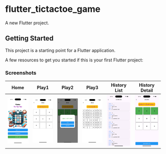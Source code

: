 # flutter_tictactoe_game

A new Flutter project.

## Getting Started

This project is a starting point for a Flutter application.

A few resources to get you started if this is your first Flutter project:

### Screenshots

| Home                                                                                                                                      | Play1                                                                                                                                        | Play2                                                                                                                                      | Play3                                                                                                                                      | History List                                                                                                                                          | History Detail                                                                                                                                         |
| ------------------------------------------------------------------------------------------------------------------------------------------ | ------------------------------------------------------------------------------------------------------------------------------------------- | ------------------------------------------------------------------------------------------------------------------------------------------- | ------------------------------------------------------------------------------------------------------------------------------------------- | ------------------------------------------------------------------------------------------------------------------------------------------------ | ------------------------------------------------------------------------------------------------------------------------------------------------- |
| <img src="https://github.com/PhaiWisit/Flutter-TicTacToe-Game/blob/main/screenshot/s1.png?raw=true" width="350"> | <img src="https://github.com/PhaiWisit/Flutter-TicTacToe-Game/blob/main/screenshot/s2.png?raw=true" width="350"> | <img src="https://github.com/PhaiWisit/Flutter-TicTacToe-Game/blob/main/screenshot/s3.png?raw=true" width="350"> | <img src="https://github.com/PhaiWisit/Flutter-TicTacToe-Game/blob/main/screenshot/s4.png?raw=true" width="350"> | <img src="https://github.com/PhaiWisit/Flutter-TicTacToe-Game/blob/main/screenshot/s5.png?raw=true" width="350"> | <img src="https://github.com/PhaiWisit/Flutter-TicTacToe-Game/blob/main/screenshot/s6.png?raw=true" width="350"> |
